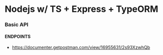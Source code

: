 # Nodejs w/ TS + Express + TypeORM 

### Basic API

#### ENDPOINTS
- https://documenter.getpostman.com/view/16955631/2s93XzwhQb